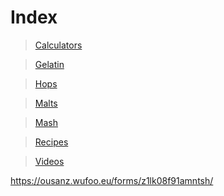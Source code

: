 <!-- TITLE: Tardigrade Brewing -->
# Index
> [Calculators](calculators)

> [Gelatin](gelatin)

> [Hops](hops-wheel)

> [Malts](malts)

> [Mash](mash-temperature)

> [Recipes](recipes)

> [Videos](videos)

https://ousanz.wufoo.eu/forms/z1lk08f91amntsh/